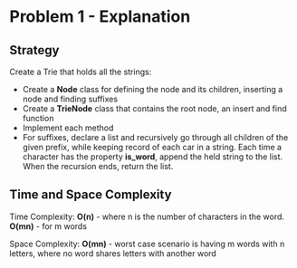 # Problem 1 - Explanation
## Strategy
Create a Trie that holds all the strings:
- Create a **Node** class for defining the node and its children, inserting a node and finding suffixes
- Create a **TrieNode** class that contains the root node, an insert and find function
- Implement each method
- For suffixes, declare a list and recursively go through all children of the given prefix, while keeping record of each car in a string. Each time a character has the property **is_word**, append the held string to the list. When the recursion ends, return the list.

## Time and Space Complexity
Time Complexity: 
**O(n)** - where n is the number of characters in the word.
**O(mn)** - for m words

Space Complexity: 
**O(mn)** - worst case scenario is having m words with n letters, where no word shares letters with another word